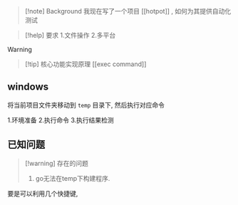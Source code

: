 
>[!note] Background 
>我现在写了一个项目 [[hotpot]] , 如何为其提供自动化测试 

>[!help] 要求
>1.文件操作
>2.多平台

>[!warning]     

>[!tip] 核心功能实现原理
[[exec command]]
## windows 

将当前项目文件夹移动到 `temp` 目录下, 然后执行对应命令

1.环境准备
2.执行命令
3.执行结果检测

## 已知问题 

>[!warning] 存在的问题
>1. go无法在temp下构建程序. 



要是可以利用几个快捷键,

